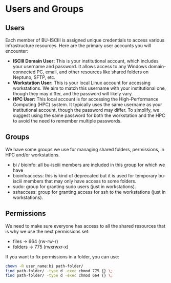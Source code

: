 # Users and Groups

## Users

Each member of BU-ISCIII is assigned unique credentials to access various infrastructure resources. Here are the primary user accounts you will encounter:

- **ISCIII Domain User:** This is your institutional account, which includes your username and password. It allows access to any Windows domain-connected PC, email, and other resources like shared folders on Neptuno, SFTP, etc.
- **Workstation User:** This is your local Linux account for accessing workstations. We aim to match this username with your institutional one, though they may differ, and the password will likely vary.
- **HPC User:** This local account is for accessing the High-Performance Computing (HPC) system. It typically uses the same username as your institutional account, though the password may differ. To simplify, we suggest using the same password for both the workstation and the HPC to avoid the need to remember multiple passwords.

## Groups

We have some groups we use for managing shared folders, permissions, in HPC and/or workstations.

- bi / bioinfo: all bu-isciii members are included in this group for which we have
- bioinfoaccess: this is kind of deprecated but it is used for temporary bu-isciii members that may only have access to some folders.
- sudo: group for granting sudo users (just in workstations).
- sshaccess: group for granting access for ssh to the workstations (just in workstations).

## Permissions

We need to make sure everyone has access to all the shared resources that is why we use the next permissions set:

- files -> 664 (rw-rw-r)
- folders -> 775 (rwxrwxr-x)

If you want to fix permissions in a folder, you can use:

```Bash
chown -R user_name:bi path-folder/
find path-folder/ -type d -exec chmod 775 {} \;
find path-folder/ -type d -exec chmod 664 {} \;
```
